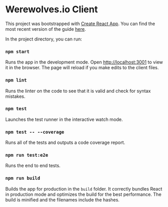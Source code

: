 # Werewolves.io Client

This project was bootstrapped with [Create React App](https://github.com/facebookincubator/create-react-app). You can find the most recent version of the guide [here](https://github.com/facebookincubator/create-react-app/blob/master/packages/react-scripts/template/README.md).

In the project directory, you can run:

### `npm start`

Runs the app in the development mode. Open [http://localhost:3001](http://localhost:3001) to view it in the browser. The page will reload if you make edits to the client files.

### `npm lint`

Runs the linter on the code to see that it is valid and check for syntax mistakes.

### `npm test`

Launches the test runner in the interactive watch mode.

### `npm test -- --coverage`

Runs all of the tests and outputs a code coverage report.

### `npm run test:e2e`

Runs the end to end tests.

### `npm run build`

Builds the app for production in the `build` folder. It correctly bundles React in production mode and optimizes the build for the best performance. The build is minified and the filenames include the hashes.
